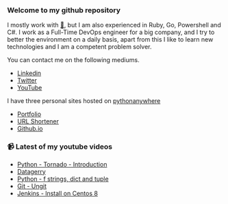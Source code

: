### Welcome to my github repository

I mostly work with [:snake:](https://www.python.org/), but I am also experienced in Ruby, Go, Powershell and C#. I work as a Full-Time DevOps engineer for a big company, and I try to better the environment on a daily basis, apart from this I like to learn new technologies and I am a competent problem solver.

You can contact me on the following mediums.
- [Linkedin](https://www.linkedin.com/in/r3ap3rpy)
- [Twitter](https://twitter.com/r3ap3rpy)
- [YouTube](https://www.youtube.com/channel/UC1qkMXH8d2I9DDAtBSeEHqg)

I have three personal sites hosted on [pythonanywhere](https://www.pythonanywhere.com/)
- [Portfolio](http://r3ap3rpy.pythonanywhere.com/)
- [URL Shortener](http://shortenpy.pythonanywhere.com/)
- [Github.io](https://r3ap3rpy.github.io/)

### :video_camera: Latest of my youtube videos
<!-- YOUTUBE:START -->
- [Python - Tornado - Introduction](https://www.youtube.com/watch?v=0nqjKqCAJI8)
- [Datagerry](https://www.youtube.com/watch?v=51e4mluVvrs)
- [Python - f strings, dict and tuple](https://www.youtube.com/watch?v=AsOK368xb3k)
- [Git - Ungit](https://www.youtube.com/watch?v=QGLvFD67zsU)
- [Jenkins - lnstall on Centos 8](https://www.youtube.com/watch?v=uk4KJDnqgcw)
<!-- YOUTUBE:END -->

